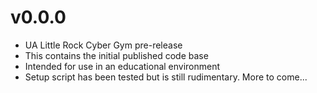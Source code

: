 # v0.0.0
* UA Little Rock Cyber Gym pre-release
* This contains the initial published code base
* Intended for use in an educational environment
* Setup script has been tested but is still rudimentary. More to come...
